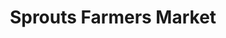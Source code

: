 ---
title: "Sprouts Farmers Market"
url: /dallas/sprouts-farmers-market-north-henderson-avenue/
shop: Supermarkt
---